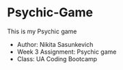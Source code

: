 # Psychic-Game


This is my Psychic game

* Author: Nikita Sasunkevich
* Week 3 Assignment: Psychic game
* Class: UA Coding Bootcamp